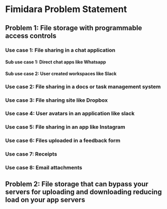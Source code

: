 # Fimidara Problem Statement

## Problem 1: File storage with programmable access controls

### Use case 1: File sharing in a chat application

#### Sub use case 1: Direct chat apps like Whatsapp

#### Sub use case 2: User created workspaces like Slack

### Use case 2: File sharing in a docs or task management system

### Use case 3: File sharing site like Dropbox

### Use case 4: User avatars in an application like slack

### Use case 5: File sharing in an app like Instagram

### Use case 6: Files uploaded in a feedback form

### Use case 7: Receipts

### Use case 8: Email attachments

## Problem 2: File storage that can bypass your servers for uploading and downloading reducing load on your app servers
